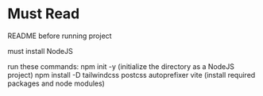 # Must Read

README before running project

must install NodeJS

run these commands:
                    npm init -y (initialize the directory as a NodeJS project)
                    npm install -D tailwindcss postcss autoprefixer vite (install required packages and node modules)
